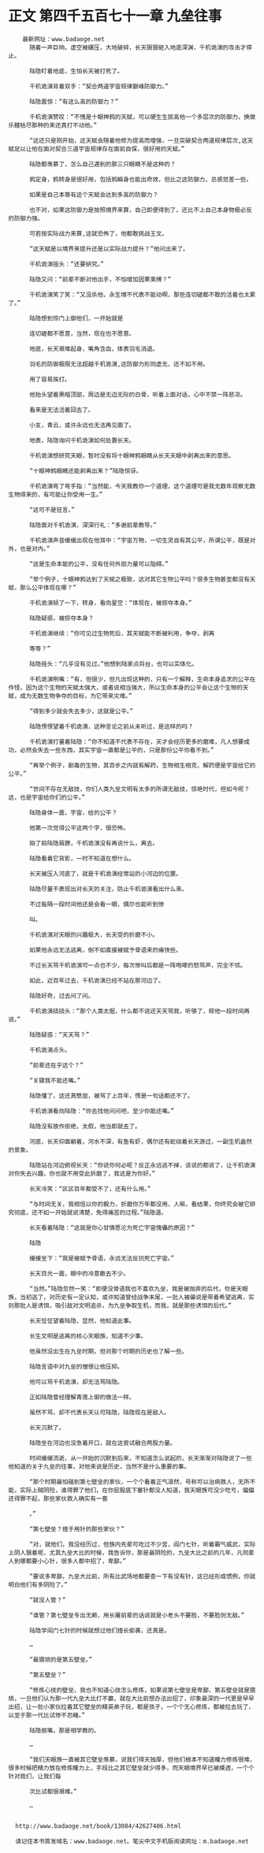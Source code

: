 # 正文 第四千五百七十一章 九垒往事
        最新网址：www.badaoge.net
          随着一声巨响，虚空被碾压，大地破碎，长天狠狠砸入地底深渊，千机诡演的攻击才停止。
      
          陆隐盯着地底，生怕长天被打死了。
      
          千机诡演背着双手：“契合两道宇宙规律巅峰防御力。”
      
          陆隐震惊：“有这么高的防御力？”
      
          千机诡演赞叹：“不愧是十眼神鸦的天赋，可以硬生生拔高他一个多层次的防御力，换做乐髅枯尽那种的来还真打不动他。”
      
          “这还只是刚开始，这天赋会随着他修为提高而增强，一旦突破契合两道规律层次,这天赋足以让他在面对契合三道宇宙规律存在面前自保，很好用的天赋。”
      
          陆隐都羡慕了，怎么自己遇到的那三只眼睛不是这种的？
      
          鸦定身，鸦转身是很好用，包括鸦瞬身也能出奇效，但比之这防御力，总感觉差一些。
      
          如果是自己本尊有这个天赋会达到多高的防御力？
      
          也不对，如果这防御力是按照境界来算，自己即便得到了，还比不上自己本身物极必反的防御力强。
      
          可若按实际战力来算,这就恐怖了，他都敢挑战王文。
      
          “这天赋是以境界来提升还是以实际战力提升？”他问出来了。
      
          千机诡演摇头：“还要研究。”
      
          陆隐又问：“前辈不断对他出手，不怕增加因果束缚？”
      
          千机诡演笑了笑：“又没杀他，永生境不代表不能动啊，那些连切磋都不敢的活着也太累了。”
      
          陆隐想到惊门上御他们，一开始就是
      
          连切磋都不愿意，当然，现在也不愿意。
      
          地底，长天艰难起身，嘴角含血，体表羽毛消退。
      
          羽毛的防御极限无法超越千机诡演,这防御力形同虚无，还不如不用。
      
          用了容易挨打。
      
          他抬头望着黑暗顶部，周边是无边无际的白骨，听着上面对话，心中不禁一阵悲凉。
      
          看来是无法活着回去了。
      
          小支，青云，或许永远也无法再见面了。
      
          地表，陆隐询问千机诡演如何处置长天。
      
          千机诡演想研究天眼，暂时没有将十眼神鸦眼睛从长天天眼中剥离出来的意思。
      
          “十眼神鸦眼睛还能剥离出来？”陆隐惊讶。
      
          千机诡演弯了弯手指：“当然能，今天我教你一个道理，这个道理可是我无数年观察无数生物得来的，有可能让你受用一生。”
      
          “这可不是狂言。”
      
          陆隐面对千机诡演，深深行礼：“多谢前辈教导。”
      
          千机诡演声音缓缓出现在他耳中：“宇宙万物，一切生灵自有其公平，所谓公平，既是对外，也是对内。”
      
          “这是生命本能的公平，没有任何外部力量可以阻碍。”
      
          “举个例子，十眼神鸦达到了天赋之极致，这对其它生物公平吗？很多生物甚至都没有天赋，那么公平体现在哪？”
      
          千机诡演顿了一下，转身，看向星空：“体现在，被掠夺本身。”
      
          陆隐疑惑，被掠夺本身？
      
          千机诡演继续：“你可见过生物死后，其天赋能不断被利用，争夺，剥离
      
          等等？”
      
          陆隐摇头：“几乎没有见过。”他想到陆家点将台，也可以实体化。
      
          千机诡演咧嘴：“有，但很少，但凡出现这种的，只有一个解释，生命本身追求的公平在作怪，因为这个生物的天赋太强大，或者说相当强大，所以生命本身的公平会让这个生物的天赋，成为无数生物争夺的目标，为它带来灾难。”
      
          “得到多少就会失去多少，这就是公平。”
      
          陆隐愣愣望着千机诡演，这种言论之前从未听过，是这样的吗？
      
          千机诡演打量着陆隐：“你不知道不代表不存在，天才会经历更多的磨难，凡人想要成功，必然会失去一些东西，其实宇宙一直都是公平的，只是那份公平你看不到。”
      
          “再举个例子，剧毒的生物，其百步之内就有解药，生物相生相克，解药便是宇宙给它的公平。”
      
          “世间不存在无敌技，你们人类九垒文明有太多的所谓无敌技，惊艳时代，但如今呢？这，也是宇宙给你们的公平。”
      
          陆隐身体一震，宇宙，给的公平？
      
          他第一次觉得公平这两个字，很恐怖。
      
          拍了拍陆隐肩膀，千机诡演没有再说什么，离去。
      
          陆隐看着它背影，一时不知道在想什么。
      
          长天被压入河底了，就是千机诡演经常站的小河边的位置。
      
          陆隐尽量不表现出对长天的关注，防止千机诡演看出什么来。
      
          不过每隔一段时间他还是会看一眼，偶尔也能听到惨
      
          叫。
      
          千机诡演对天眼的兴趣极大，长天受的折磨不小。
      
          如果他永远无法逃离，倒不如直接被赋予骨语来的痛快些。
      
          不过长天骂千机诡演可一点也不少，每次惨叫后都是一阵咆哮的怒骂声，完全不怵。
      
          如此，近百年过去，千机诡演已经不站在那河边了。
      
          陆隐好奇，过去问了问。
      
          千机诡演挠挠头：“那个人类太倔，什么都不说还天天骂我，听够了，晾他一段时间再说。”
      
          陆隐疑惑：“天天骂？”
      
          千机诡演点头。
      
          “前辈还在乎这个？”
      
          “关键我不能还嘴。”
      
          陆隐懂了，这还真憋屈，被骂了上百年，愣是一句话都还不了。
      
          千机诡演看向陆隐：“你去找他问问吧，至少你能还嘴。”
      
          陆隐没有故作拒绝，太假，他当即就去了。
      
          河底，长天仰面躺着，河水不深，有鱼有虾，偶尔还有蛇绕着长天游过，一副生机盎然的景象。
      
          陆隐站在河边俯视长天：“你说你何必呢？反正永远逃不掉，该说的都说了，让千机诡演对你失去兴趣，你也就不用受此折磨了，我这是为你好。”
      
          长天冷笑：“区区百年都受不了，还有什么用。”
      
          “与时间无关，我相信以你的毅力，折磨你万年都没用，人嘛，看结果，你终究会被它研究彻底，还不如一开始就说清楚，免得痛苦的过程。”陆隐道。
      
          长天看着陆隐：“这就是你心甘情愿沦为死亡宇宙傀儡的原因？”
      
          陆隐
      
          缓缓坐下：“我是被赋予骨语，永远无法反抗死亡宇宙。”
      
          长天目光一震，眼中的冷意散去不少。
      
          “当然。”陆隐忽然一笑：“即便没骨语我也不喜欢九垒，我是被抛弃的后代，你是天眼族，当初逃了，对历史有一定认知，或许知道曾经战争末尾，一批人被骗说是带着希望逃离，实则那批人是诱饵，吸引敌对文明追杀，为九垒争取生机，而我，就是那些诱饵的后代。”
      
          长天怔怔望着陆隐，显然，他知道此事。
      
          长生文明是逃离的核心天眼族，知道不少事。
      
          他虽然没出生在九垒时期，但对那个时期的历史也了解一些。
      
          陆隐言语中对九垒的憎恨让他压抑。
      
          他可以骂千机诡演，却无法骂陆隐。
      
          正如陆隐曾经理解青莲上御的做法一样。
      
          虽然不骂，却不代表长天认可陆隐，陆隐现在是敌人。
      
          长天沉默了。
      
          陆隐坐在河边也没急着开口，就在这尝试融合两股力量。
      
          时间缓缓流逝，从一开始的沉默到后来，不知道怎么说起的，长天渐渐对陆隐说了一些他知道的关于九垒的往事，对他来说是历史，当然不是什么重要的事。
      
          “那个时期最怕碰到第七壁垒的家伙，一个个看着正气凛然，号称可以治病救人，无所不能，实际上贼阴险，谁得罪了他们，在你屁股底下塞针都没人知道，我天眼族可没少吃亏，偏偏还得罪不起，那些家伙救人确实有一套
      
          。”
      
          “第七壁垒？擅于用针的那些家伙？”
      
          “对，就他们，我没经历过，但族内先辈可吃过不少苦，阎门七针，听着霸气威武，实际上阴人狠着呢，尤其九垒大比的时候，我告诉你，那是最阴险的，九垒大比之前的几年，凡同辈人到哪都要小心针，很多人都中招了，卑鄙。”
      
          “要说多卑鄙，九垒大比前，所有比武场地都要查一下有没有针，这已经形成惯例，你就明白他们有多阴险了。”
      
          “就没人管？”
      
          “谁管？第七壁垒专出无赖，用长屠前辈的话说就是小老头不要脸，不要脸则无敌。”
      
          陆隐学阎门七针的时候就想过他们擅长偷袭，还真是。
      
          …
      
          “最猥琐的是第五壁垒。”
      
          “第五壁垒？”
      
          “修炼心技的壁垒，我也不知道心技怎么修炼，如果说第七壁垒是卑鄙，第五壁垒就是猥琐，一旦他们认为那一代九垒大比打不赢，就在大比前想办法出招了，印象最深的一代更是早早出招，让一批小家伙拉着其它壁垒的精英弟子玩，都是孩子，一个个无心修炼，都被拉去玩了，以至于那一代比试惨不忍睹。”
      
          陆隐抿嘴，那是相学教的。
      
          …
      
          “我们天眼族一直被其它壁垒羡慕，说我们得天独厚，但他们根本不知道瞳力修炼很难，很多时候把精力放在修炼瞳力上，手段比之其它壁垒就少得多，而天眼境界早已被摸透，一个个针对我们，让我们每
      
          次比试都很艰难。”
      
          …
      
      
      http://www.badaoge.net/book/13084/42627406.html
      
      请记住本书首发域名：www.badaoge.net。笔尖中文手机版阅读网址：m.badaoge.net